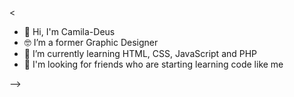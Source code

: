 
<

- 👋 Hi, I'm Camila-Deus
- 🤓 I’m a former Graphic Designer
- 🌱 I’m currently learning HTML, CSS, JavaScript and PHP
- 👀 I'm looking for friends who are starting learning code like me

-->
